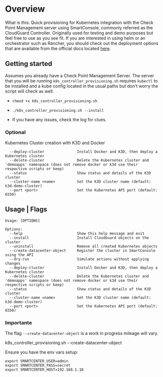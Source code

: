 # Overview
What is this: Quick provisioning for Kubernetes integration with the Check Point Management server using SmartConsole, commonly referred as the CloudGuard Controller. Originally used for testing and demo purposes but feel free to use as you see fit. If you are interested in using helm or an orchestrator such as Rancher, you should check out the deployment options that are available from the official docs located [here](https://sc1.checkpoint.com/documents/R81/WebAdminGuides/EN/CP_R81_CloudGuard_Controller_AdminGuide/Topics-CGRDG/Supported-Data-Centers-Kubernetes.htm).

## Getting started
Assumes you already have a Check Point Management Server. The server that you will be running `k8s_controller_provisioning.sh` requires `kubectl` to be installed and a kube config located in the usual paths but don't worry the script will check as well.

- `chmod +x k8s_controller_provisioning.sh`

- `./k8s_controller_provisioning.sh --install`
- If you have any issues, check the log for clues.

### Optional
Kubernetes Cluster creation with K3D and Docker
```
  --deploy-cluster               Install Docker and K3D, then deploy a Kubernetes cluster
  --delete-cluster               Delete the Kubernetes cluster and 'demoapps' namespace (does not remove docker or k3d use their respective scripts or keep)
  --status                       Show status and details of the K3D cluster
  --cluster-name <name>          Set the K3D cluster name (default: k3d-demo-cluster)
  --port <port>                  Set the Kubernetes API port (default: 6550)
```

## Usage | Flags
```
Usage: [OPTIONS]

Options:
  --help                         Show this help message and exit
  --install                      Install CloudGuard objects on the cluster
  --uninstall                    Remove all created Kubernetes objects
  --create-datacenter-object     Register the cluster in SmartConsole using the API
  --dry-run                      Simulate actions without applying changes
  --deploy-cluster               Install Docker and K3D, then deploy a Kubernetes cluster
  --delete-cluster               Delete the Kubernetes cluster and 'demoapps' namespace (does not remove docker or k3d use their respective scripts or keep)
  --status                       Show status and details of the K3D cluster
  --cluster-name <name>          Set the K3D cluster name (default: k3d-demo-cluster)
  --port <port>                  Set the Kubernetes API port (default: 6550)
```
### Importante

The flag `--create-datacenter-object` is a work in progress mileage will vary. 

k8s_controller_provisioning.sh --create-datacenter-object

Ensure you have the env vars setup:
```
export SMARTCENTER_USER=admin
export SMARTCENTER_PASS=secret
export SMARTCENTER_HOST=192.168.1.10
```
